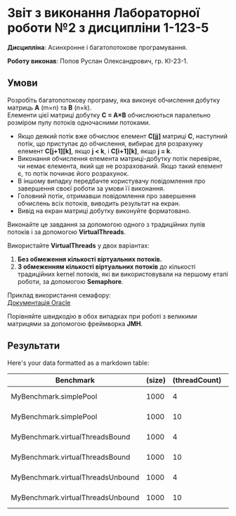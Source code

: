 # Звіт з виконання Лабораторної роботи №2 з дисципліни 1-123-5

**Дисципліна**: Асинхронне і багатопотокове програмування.

**Роботу виконав**: Попов Руслан Олександрович, гр. КІ-23-1.

## Умови

Розробіть багатопотокову програму, яка виконує обчислення добутку матриць **A** (m×n) та **B** (n×k).  
Елементи цієї матриці добутку **C = A×B** обчислюються паралельно розміром пулу потоків одночасними потоками.

- Якщо деякий потік вже обчислює елемент **C[jj]** матриці **C**, наступний потік, що приступає до обчислення, вибирає для розрахунку елемент **C[j+1][k]**, якщо **j < k**, і **C[i+1][k]**, якщо **j = k**.
- Виконання обчислення елемента матриці-добутку потік перевіряє, чи немає елемента, який ще не розрахований. Якщо такий елемент є, то потік починає його розрахунок.
- В іншому випадку передбачте користувачу повідомлення про завершення своєї роботи за умови її виконання.
- Головний потік, отримавши повідомлення про завершення обчислень всіх потоків, виводить результат на екран.
- Вивід на екран матриці добутку виконуйте форматовано.

Виконайте це завдання за допомогою одного з традиційних пулів потоків і за допомогою **VirtualThreads**.

Використайте **VirtualThreads** у двох варіантах:

1. **Без обмеження кількості віртуальних потоків.**
2. **З обмеженням кількості віртуальних потоків** до кількості традиційних kernel потоків, які ви використовували на першому етапі роботи, за допомогою **Semaphore**.

Приклад використання семафору:  
[Документація Oracle](https://docs.oracle.com/en/java/javase/21/core/virtual-threads.html#GUID-E695A4C5-D335-4FA4-B886-FE88C73F23E)

Порівняйте швидкодію в обох випадках при роботі з великими матрицями за допомогою фреймворка **JMH**.

## Результати

Here's your data formatted as a markdown table:

| Benchmark | (size) | (threadCount) | Mode | Cnt | Score | Error | Units |
|-----------|--------|---------------|------|-----|-------|-------|-------|
| MyBenchmark.simplePool | 1000 | 4 | avgt | 10 | 659.449 | ± 454.090 | ms/op |
| MyBenchmark.simplePool | 1000 | 10 | avgt | 10 | 568.251 | ± 335.395 | ms/op |
| MyBenchmark.virtualThreadsBound | 1000 | 4 | avgt | 10 | 563.215 | ± 159.798 | ms/op |
| MyBenchmark.virtualThreadsBound | 1000 | 10 | avgt | 10 | 500.103 | ± 363.622 | ms/op |
| MyBenchmark.virtualThreadsUnbound | 1000 | 4 | avgt | 10 | 475.990 | ± 319.491 | ms/op |
| MyBenchmark.virtualThreadsUnbound | 1000 | 10 | avgt | 10 | 542.075 | ± 187.629 | ms/op |